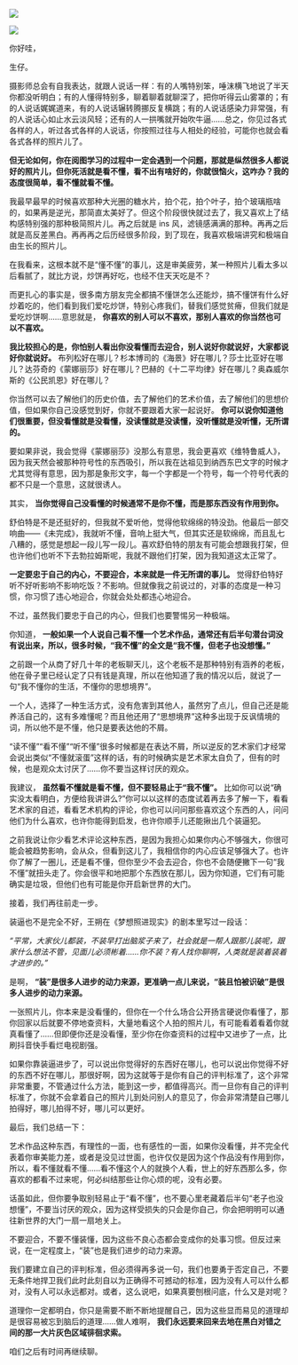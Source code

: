[![](https://static001.geekbang.org/resource/image/f1/32/f1267daa4be734dc98f4fc49dc790932.jpg?wh=750x360)](http://time.geekbang.org/column/article/519734)

[![](https://static001.geekbang.org/resource/image/90/f6/902c4468c06c58df3533dacca080d0f6.jpg?wh=750x360)](http://time.geekbang.org/column/article/520518)

你好哇，

生仔。

摄影师总会有自我表达，就跟人说话一样：有的人嘴特别笨，唾沫横飞地说了半天你都没听明白；有的人懂得特别多，聊着聊着就聊深了，把你听得云山雾罩的；有的人说话娓娓道来，有的人说话辗转腾挪反复横跳；有的人说话感染力非常强，有的人说话心如止水云淡风轻；还有的人一拱嘴就开始吹牛逼……总之，你见过各式各样的人，听过各式各样的人说话，你按照过往与人相处的经验，可能你也就会看各式各样的照片儿了。

**但无论如何，你在阅图学习的过程中一定会遇到一个问题，那就是纵然很多人都说好的照片儿，但你死活就是看不懂，看不出有啥好的，你就很恼火，这咋办？我的态度很简单，看不懂就看不懂。**

我最早最早的时候喜欢那种大光圈的糖水片，拍个花，拍个叶子，拍个玻璃瓶啥的，如果再是逆光，那简直太美好了。但这个阶段很快就过去了，我又喜欢上了结构感特别强的那种极简照片儿。再之后就是 ins 风，滤镜感满满的那种。再再之后就是高反差黑白。再再再之后历经很多阶段，到了现在，我喜欢极端讲究和极端自由生长的照片儿。

在我看来，这根本就不是“懂不懂”的事儿，这是审美疲劳，某一种照片儿看太多以后看腻了，就比方说，炒饼再好吃，也经不住天天吃是不？

而更扎心的事实是，很多南方朋友完全都搞不懂饼怎么还能炒，搞不懂饼有什么好炒着吃的，他们看到我们爱吃炒饼，特别心疼我们，替我们感觉贫瘠，但我们就是爱吃炒饼啊……意思就是， **你喜欢的别人可以不喜欢，那别人喜欢的你当然也可以不喜欢。**

**我比较担心的是，你怕别人看出你没看懂而去迎合，别人说好你就说好，大家都说好你就说好。** 布列松好在哪儿？杉本博司的《海景》好在哪儿？莎士比亚好在哪儿？达芬奇的《蒙娜丽莎》好在哪儿？巴赫的《十二平均律》好在哪儿？奥森威尔斯的《公民凯恩》好在哪儿？

你当然可以去了解他们的历史价值，去了解他们的艺术价值，去了解他们的思想价值，但如果你自己没感觉到好，你就不要跟着大家一起说好。 **你可以说你知道他们很重要，但没看懂就是没看懂，没读懂就是没读懂，没听懂就是没听懂，无所谓的。**

要如果非说，我会觉得《蒙娜丽莎》没那么有意思，我会更喜欢《维特鲁威人》，因为我天然会被那种符号性的东西吸引，所以我在达祖见到纳西东巴文字的时候才尤其觉得有意思，因为那是象形文字，每一个字都是一个符号，每一个符号代表的都不只是一个意思，这就很诱人。

其实， **当你觉得自己没看懂的时候通常不是你不懂，而是那东西没有作用到你。**

舒伯特是不是还挺好的，但我就不爱听他，觉得他软绵绵的特没劲。他最后一部交响曲——《未完成》，我就听不懂，音响上挺大气，但其实还是软绵绵，而且乱七八糟的，感觉是想起一段儿写一段儿。喜欢舒伯特的朋友有可能会想跟我打架，但也许他们也听不下去勃拉姆斯呢，我就不跟他们打架，因为我知道这太正常了。

**一定要忠于自己的内心，不要迎合，本来就是一件无所谓的事儿。** 觉得舒伯特好听不好听影响不影响吃饭？不影响。但就像我之前说过的，对事的态度是一种习惯，你习惯了违心地迎合，你就会处处都违心地迎合。

不过，虽然我们要忠于自己的内心，但我们也要警惕另一种极端。

你知道， **一般如果一个人说自己看不懂一个艺术作品，通常还有后半句潜台词没有说出来，所以，很多时候，“我不懂”的全文是“我不懂，但老子也没想懂。”**

之前跟一个从商了好几十年的老板聊天儿，这个老板不是那种特别有涵养的老板，他在骨子里已经认定了只有钱是真理，所以在他知道了我的情况以后，就说了一句“我不懂你的生活，不懂你的思想境界”。

一个人，选择了一种生活方式，没有危害到其他人，虽然穷了点儿，但自己还是能养活自己的，这有多难懂呢？而且他还用了“思想境界”这种多出现于反讽情境的词，所以他不是不懂，他只是要表达他的不屑。

“读不懂”“看不懂”“听不懂”很多时候都是在表达不屑，所以逆反的艺术家们才经常会说出类似“不懂就滚蛋”这样的话，有的时候确实是艺术家太自负了，但有的时候，也是观众太讨厌了……你不要当这样讨厌的观众。

我建议， **虽然看不懂就是看不懂，但不要轻易止于“我不懂”。** 比如你可以说“确实没太看明白，方便给我讲讲么?”你可以以这样的态度试着再去多了解一下，看看艺术家的自述，看看艺术机构的评论，你也可以问问那些喜欢这个东西的人，问问他们为什么喜欢，也许你能得到启发，也许你顺手儿还能揪出几个装逼犯。

之前我说让你少看艺术评论这种东西，是因为我担心如果你内心不够强大，你很可能会被趋势影响，会从众，但看到这儿了，我相信你的内心应该足够强大了。也许你了解了一圈儿，还是看不懂，但你至少不会去迎合，你也不会随便撇下一句“我不懂”就扭头走了。你会很平和地把那个东西放在那儿，因为你知道，它们有可能确实是垃圾，但他们也有可能是你开启新世界的大门。

接着，我们再往前走一步。

装逼也不是完全不好，王朔在《梦想照进现实》的剧本里写过一段话：

_“平常，大家伙儿都装，不装早打出脑浆子来了，社会就是一帮人跟那儿装呢，跟家什么想法不管，见面儿必须彬着……你不装？有人找你聊啊，人类就是装着装着才进步的。”_

是啊， **“装”是很多人进步的动力来源，更准确一点儿来说，“装且怕被识破”是很多人进步的动力来源。**

一张照片儿，你本来是没看懂的，但你在一个什么场合公开扬言硬说你看懂了，那你回家以后就要不停地查资料，大量地看这个人拍的照片儿，有可能看着看着你就真看懂了……但即便你还是没看懂，至少你在你查资料的过程中又进步了一点，比刷抖音快手看烂电视剧强。

如果你靠装逼进步了，可以说出你觉得好的东西好在哪儿，也可以说出你觉得不好的东西不好在哪儿，那很好啊，因为这就等于是你有自己的评判标准了，这个非常非常重要，不管通过什么方法，能到这一步，都值得高兴。而一旦你有自己的评判标准了，你就不会拿着自己的照片儿到处问别人的意见了，你会非常清楚自己哪儿拍得好，哪儿拍得不好，哪儿可以更好。

最后，我们总结一下：

艺术作品这种东西，有理性的一面，也有感性的一面，如果你没看懂，并不完全代表着你审美能力差，或者是没见过世面，也许仅仅是因为这个作品没有作用到你，所以，看不懂就看不懂……看不懂这个人的就换个人看，世上的好东西那么多，你喜欢的都看不过来呢，何必纠结那些让你心烦的呢，没有必要。

话虽如此，但你要争取别轻易止于“看不懂”，也不要心里老藏着后半句“老子也没想懂”，不要当讨厌的观众，因为这样受损失的只会是你自己，你会把明明可以通往新世界的大门一扇一扇地关上。

不要迎合，不要不懂装懂，因为这些不良心态都会变成你的处事习惯。但反过来说，在一定程度上，“装”也是我们进步的动力来源。

我们要建立自己的评判标准，但必须得再多说一句，我们也要勇于否定自己，不要无条件地捍卫我们此时此刻自以为正确得不可撼动的标准，因为没有人可以什么都对，没有人可以永远都对。或者，这么说吧，如果真要刨根问底，什么又是对呢？

道理你一定都明白，你只是需要不断不断地提醒自己，因为这些显而易见的道理却是很容易被忘到脑后的道理……做人难啊， **我们永远要来回来去地在黑白对错之间的那一大片灰色区域徘徊求索。**

咱们之后有时间再继续聊。